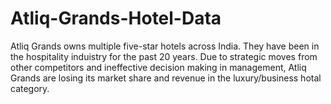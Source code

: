 # Atliq-Grands-Hotel-Data

Atliq Grands owns multiple five-star hotels across India. They have been in the hospitality induistry for the past 20 years. 
Due to strategic moves from other competitors and ineffective decision making in management, Atliq Grands are losing its market 
share and revenue in the luxury/business hotal category. 
